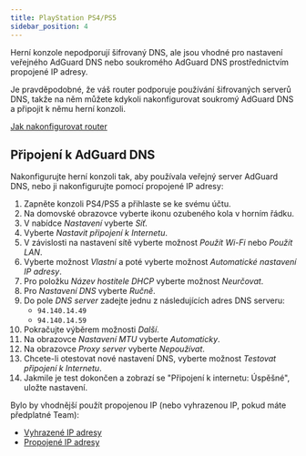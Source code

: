 ```yaml
---
title: PlayStation PS4/PS5
sidebar_position: 4
---
```


Herní konzole nepodporují šifrovaný DNS, ale jsou vhodné pro nastavení veřejného AdGuard DNS nebo soukromého AdGuard DNS prostřednictvím propojené IP adresy.

Je pravděpodobné, že váš router podporuje používání šifrovaných serverů DNS, takže na něm můžete kdykoli nakonfigurovat soukromý AdGuard DNS a připojit k němu herní konzoli.

[Jak nakonfigurovat router](/private-dns/connect-devices/routers/routers.md)

## Připojení k AdGuard DNS

Nakonfigurujte herní konzoli tak, aby používala veřejný server AdGuard DNS, nebo ji nakonfigurujte pomocí propojené IP adresy:

1. Zapněte konzoli PS4/PS5 a přihlaste se ke svému účtu.
2. Na domovské obrazovce vyberte ikonu ozubeného kola v horním řádku.
3. V nabídce _Nastavení_ vyberte _Síť_.
4. Vyberte _Nastavit připojení k Internetu_.
5. V závislosti na nastavení sítě vyberte možnost _Použít Wi-Fi_ nebo _Použít LAN_.
6. Vyberte možnost _Vlastní_ a poté vyberte možnost _Automatické nastavení IP adresy_.
7. Pro položku _Název hostitele DHCP_ vyberte možnost _Neurčovat_.
8. Pro _Nastavení DNS_ vyberte _Ručně_.
9. Do pole _DNS server_ zadejte jednu z následujících adres DNS serveru:
   - `94.140.14.49`
   - `94.140.14.59`
10. Pokračujte výběrem možnosti _Další_.
11. Na obrazovce _Nastavení MTU_ vyberte _Automaticky_.
12. Na obrazovce _Proxy server_ vyberte _Nepoužívat_.
13. Chcete-li otestovat nové nastavení DNS, vyberte možnost _Testovat připojení k Internetu_.
14. Jakmile je test dokončen a zobrazí se "Připojení k internetu: Úspěšné", uložte nastavení.

Bylo by vhodnější použít propojenou IP (nebo vyhrazenou IP, pokud máte předplatné Team):

- [Vyhrazené IP adresy](/private-dns/connect-devices/other-options/dedicated-ip.md)
- [Propojené IP adresy](/private-dns/connect-devices/other-options/linked-ip.md)
